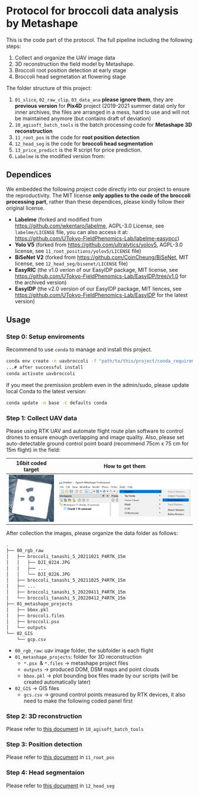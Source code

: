 # Protocol for broccoli data analysis by Metashape

This is the code part of the protocol. The full pipeline including the following steps:

1. Collect and organize the UAV image data
2. 3D reconstruction the field model by Metashape.
3. Broccoli root position detection at early stage    
4. Broccoli head segmetation at flowering stage    

The folder structure of this project:

1. `01_slice`, `02_raw_clip`, `03_data_ana` **please ignore them**, they are **previous version** for **Pix4D** project (2019-2021 summer data) only for inner archives, the files are arranged in a mess, hard to use and will not be maintained anymore (but contains draft of deviation)
2. `10_agisoft_batch_tools` is the batch processing code for **Metashape 3D reconstruction**
3. `11_root_pos` is the code for **root position detection**   
4. `12_head_seg` is the code for **broccoli head segmentation**
5. `13_price_predict` is the R script for price prediction.
5. `Labelme` is the modified version from: 

## Dependices

We embedded the following project code directly into our project to ensure the reproductivity. The MIT license **only applies to the code of the broccoli processing part**, rather than these dependices, please kindly follow their original license.

* **Labelme** (forked and modified from https://github.com/wkentaro/labelme, AGPL-3.0 License, see `labelme/LICENSE` file, you can also access it at: https://github.com/UTokyo-FieldPhenomics-Lab/labelme-easypcc)
* **Yolo V5** (forked from https://github.com/ultralytics/yolov5, AGPL-3.0 license, see `11_root_positions/yolov5/LICENSE` file)
* **BiSeNet V2** (forked from https://github.com/CoinCheung/BiSeNet, MIT license, see  `12_head_seg/bisenet/LICENSE` file)
* **EasyRIC** (the v1.0 verion of our EasyIDP package, MIT license, see https://github.com/UTokyo-FieldPhenomics-Lab/EasyIDP/tree/v1.0 for the archived version)
* **EasyIDP** (the v2.0 version of our EasyIDP package, MIT liences, see https://github.com/UTokyo-FieldPhenomics-Lab/EasyIDP for the latest version)


## Usage

### Step 0: Setup enviroments

Recommend to use `conda` to manage and install this project.

```bash
conda env create -n uavbroccoli -f "path/to/this/project/conda_requirements-[os].yml"
...# after successful install
conda activate uavbroccoli
```

If you meet the premission problem even in the admin/sudo, please update local Conda to the latest version:

```bash
conda update -n base -c defaults conda
```

### Step 1: Collect UAV data

Please using RTK UAV and automate flight route plan software to control drones to ensure enough overlapping and image quality. Also, please set auto-detectable ground control point board (recommend 75cm x 75 cm for 15m flight) in the field:

| 16bit coded target                                                    | How to get them                                     |
| --------------------------------------------------------------------- | --------------------------------------------------- |
| ![image.png](assets/image-20220115140256-1el73jh.png "16bit coded target") | ![image.png](assets/image-20220120155355-33kjop8.png) |

After collection the images, please organize the data folder as follows:

```plaintxt
.
├── 00_rgb_raw
│   ├── broccoli_tanashi_5_20211021_P4RTK_15m
│   │   ├── DJI_0224.JPG
│   │   ├── ...
│   │   └── DJI_0226.JPG
│   ├── broccoli_tanashi_5_20211025_P4RTK_15m
│   ├── ...
│   ├── broccoli_tanashi_5_20220411_P4RTK_15m
│   └── broccoli_tanashi_5_20220412_P4RTK_15m
├── 01_metashape_projects
│   ├── bbox.pkl
│   ├── broccoli.files
│   ├── broccoli.psx
│   └── outputs
└── 02_GIS
    └── gcp.csv
```

* `00_rgb_raw`: uav image folder, the subfolder is each flight
* `01_metashape_projects`: folder for 3D reconstruction
  * `*.psx `& `*.files` -> metashape project files
  * `outputs` -> produced DOM, DSM maps and point clouds
  * `bbox.pkl` -> plot bounding box files made by our scripts (will be created automatically later)
* `02_GIS`  -> GIS files
  * `gcs.csv` -> ground control points measured by RTK devices, it also need to make the following coded panel first

### Step 2: 3D reconstruction

Please refer to [this document](10_agisoft_batch_tools/readme.md) in `10_agisoft_batch_tools`

### Step 3: Position detection

Please refer to [this document](11_root_pos/readme.md) in `11_root_pos`

### Step 4: Head segmentaion

Please refer to [this document](12_head_seg/readme.md) in `12_head_seg`
